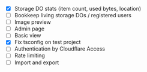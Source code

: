 - [x] Storage DO stats (item count, used bytes, location)
- [ ] Bookkeep living storage DOs / registered users
- [ ] Image preview
- [ ] Admin page
- [ ] Basic view
- [x] Fix tsconfig on test project
- [ ] Authentication by Cloudflare Access
- [ ] Rate limiting
- [ ] Import and export
